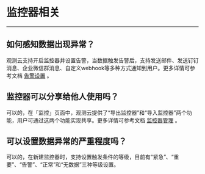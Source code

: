 # 监控器相关
---

## 如何感知数据出现异常？

观测云支持开启监控器并设置告警，当数据触发告警后，支持发送邮件、发送钉钉消息、企业微信群消息、自定义webhook等多种方式通知到用户。更多详情可参考文档 [告警设置](../monitoring/alert-setting.md) 。

## 监控器可以分享给他人使用吗？

可以的，在「监控」页面中，观测云提供了“导出监控器”和“导入监控器”两个功能，用户可通过这两个功能实现共享。更多详情可参考文档 [监控器管理](../../monitoring/monitor/#management) 。

## 可以设置数据异常的严重程度吗？

可以的，在新建监控器时，支持设置触发条件的等级，目前有“紧急”、“重要”、“告警”、“正常”和“无数据”三种等级设置。

